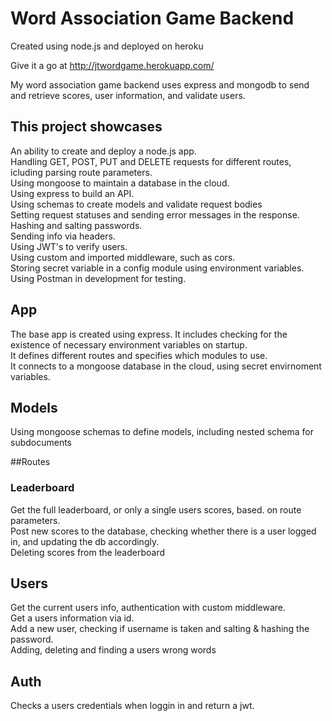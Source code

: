 # Word Association Game Backend
Created using node.js and deployed on heroku

Give it a go at http://jtwordgame.herokuapp.com/

My word association game backend uses express and mongodb to send and retrieve scores, user information, and validate users.

## This project showcases
An ability to create and deploy a node.js app.<br>
Handling GET, POST, PUT and DELETE requests for different routes, icluding parsing route parameters.<br>
Using mongoose to maintain a database in the cloud.<br>
Using express to build an API.<br>
Using schemas to create models and validate request bodies<br>
Setting request statuses and sending error messages in the response.<br>
Hashing and salting passwords.<br>
Sending info via headers.<br>
Using JWT's to verify users.<br>
Using custom and imported middleware, such as cors.<br>
Storing secret variable in a config module using environment variables.<br>
Using Postman in development for testing.<br>

## App
The base app is created using express. It includes checking for the existence of necessary environment variables on startup.<br>
It defines different routes and specifies which modules to use.<br>
It connects to a mongoose database in the cloud, using secret envirnoment variables.

## Models
Using mongoose schemas to define models, including nested schema for subdocuments

##Routes
### Leaderboard
Get the full leaderboard, or only a single users scores, based. on route parameters.<br>
Post new scores to the database, checking whether there is a user logged in, and updating the db accordingly.<br>
Deleting scores from the leaderboard

## Users
Get the current users info, authentication with custom middleware.<br>
Get a users information via id.<br>
Add a new user, checking if username is taken and salting & hashing the password.<br>
Adding, deleting and finding a users wrong words

## Auth
Checks a users credentials when loggin in and return a jwt.


